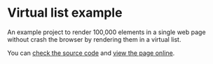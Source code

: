 # Virtual list example

An example project to render 100,000 elements in a single web page without crash the browser by rendering them in a virtual list.

You can [check the source code](./index.html) and [view the page online](https://john-yuan.github.io/virtual-list-example/).
